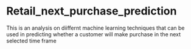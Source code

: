 # Retail_next_purchase_prediction
This is an analysis on diiffernt machine learning techniques that can be used in predicting whether a customer will make purchase in the next selected time frame

